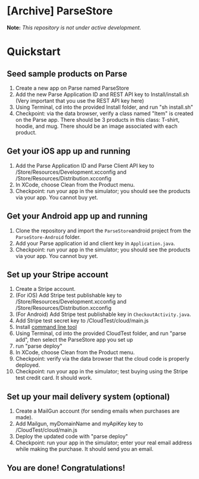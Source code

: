 # [Archive] ParseStore

**Note:** *This repository is not under active development.*

# Quickstart 

## Seed sample products on Parse 

1. Create a new app on Parse named ParseStore
2. Add the new Parse Application ID and REST API key to Install/install.sh (Very important that you use the REST API key here)
3. Using Terminal, cd into the provided Install folder, and run "sh install.sh"
4. Checkpoint: via the data browser, verify a class named "Item" is created on the Parse app. There should be 3 products in this class: T-shirt, hoodie, and mug. There should be an image associated with each product.

## Get your iOS app up and running 
1. Add the Parse Application ID and Parse Client API key to /Store/Resources/Development.xcconfig and /Store/Resources/Distribution.xcconfig
2. In XCode, choose Clean from the Product menu.
3. Checkpoint: run your app in the simulator; you should see the products via your app. You cannot buy yet.

## Get your Android app up and running
1. Clone the repository and import the `ParseStore`android project from the `ParseStore-Android` folder.
2. Add your Parse application id and client key in `Application.java`.
3. Checkpoint: run your app in the simulator; you should see the products via your app. You cannot buy yet.

## Set up your Stripe account 

1. Create a Stripe account.
2. (For iOS) Add Stripe test publishable key to /Store/Resources/Development.xcconfig and /Store/Resources/Distribution.xcconfig
3. (For Android) Add Stripe test publishable key in `CheckoutActivity.java`.
3. Add Stripe test secret key to /CloudTest/cloud/main.js
4. Install [command line tool](https://parse.com/docs/cloud_code_guide#started-installing)
5. Using Terminal, cd into the provided CloudTest folder, and run "parse add", then select the ParseStore app you set up
6. run "parse deploy"
7. In XCode, choose Clean from the Product menu. 
8. Checkpoint: verify via the data browser that the cloud code is properly deployed.
9. Checkpoint: run your app in the simulator; test buying using the Stripe test credit card. It should work.

## Set up your mail delivery system (optional) 
1. Create a MailGun account (for sending emails when purchases are made).
2. Add Mailgun, myDomainName and myApiKey key to /CloudTest/cloud/main.js
3. Deploy the updated code with "parse deploy"
4. Checkpoint: run your app in the simulator; enter your real email address while making the purchase. It should send you an email.

## You are done! Congratulations!
